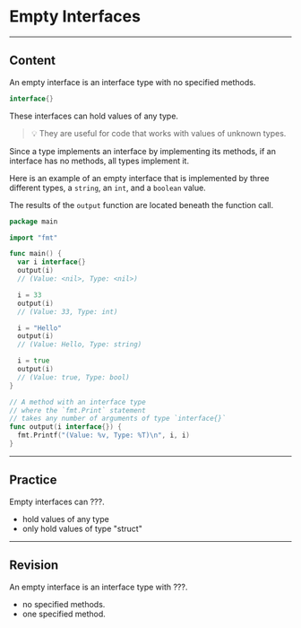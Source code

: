 ﻿---
author: Stefan-Stojanovic

aspects:
  - workout

type: normal

category: how to

---

# Empty Interfaces

---
## Content

An empty interface is an interface type with no specified methods.

```go
interface{}
```

These interfaces can hold values of any type.

> 💡 They are useful for code that works with values of unknown types.

Since a type implements an interface by implementing its methods, if an interface has no methods, all types implement it.

Here is an example of an empty interface that is implemented by three different types, a `string`, an `int`, and a `boolean` value.

The results of the `output` function are located beneath the function call.

```go
package main

import "fmt"

func main() {
  var i interface{}
  output(i)
  // (Value: <nil>, Type: <nil>)

  i = 33
  output(i)
  // (Value: 33, Type: int)

  i = "Hello"
  output(i)
  // (Value: Hello, Type: string)

  i = true
  output(i)
  // (Value: true, Type: bool)
}

// A method with an interface type 
// where the `fmt.Print` statement 
// takes any number of arguments of type `interface{}`
func output(i interface{}) {
  fmt.Printf("(Value: %v, Type: %T)\n", i, i)
}
```

---
## Practice

Empty interfaces can ???.

- hold values of any type
- only hold values of type "struct"

---
## Revision

An empty interface is an interface type with ???.

- no specified methods.
- one specified method.